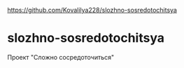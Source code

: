 https://github.com/Kovalilya228/slozhno-sosredotochitsya
# slozhno-sosredotochitsya
Проект "Сложно сосредоточиться"
